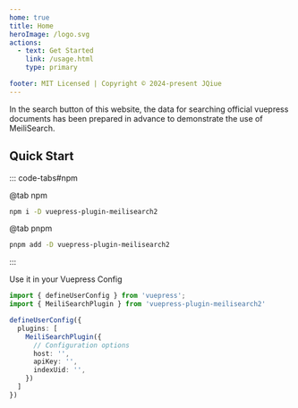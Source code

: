 ```yaml
---
home: true
title: Home
heroImage: /logo.svg
actions:
  - text: Get Started
    link: /usage.html
    type: primary

footer: MIT Licensed | Copyright © 2024-present JQiue
---
```


In the search button of this website, the data for searching official vuepress documents has been prepared in advance to demonstrate the use of MeiliSearch.

## Quick Start

::: code-tabs#npm

@tab npm

```sh
npm i -D vuepress-plugin-meilisearch2
```

@tab pnpm

```sh
pnpm add -D vuepress-plugin-meilisearch2
```

:::

Use it in your Vuepress Config

```ts
import { defineUserConfig } from 'vuepress';
import { MeiliSearchPlugin } from 'vuepress-plugin-meilisearch2'

defineUserConfig({
  plugins: [
    MeiliSearchPlugin({
      // Configuration options
      host: '',
      apiKey: '',
      indexUid: '',
    })
  ]
})
```
